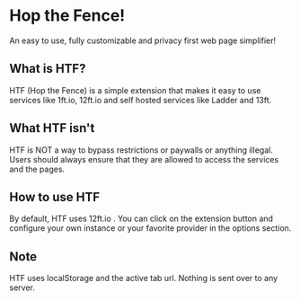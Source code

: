 # Hop the Fence!

An easy to use, fully customizable and privacy first web page simplifier!

## What is HTF?

HTF (Hop the Fence) is a simple extension that makes it easy to use services like 1ft.io, 12ft.io and self hosted services like Ladder and 13ft.

## What HTF isn't

HTF is NOT a way to bypass restrictions or paywalls or anything illegal.
Users should always ensure that they are allowed to access the services and the pages.

## How to use HTF

By default, HTF uses 12ft.io . You can click on the extension button and configure your own instance or your favorite provider in the options section.

## Note

HTF uses localStorage and the active tab url. Nothing is sent over to any server.
